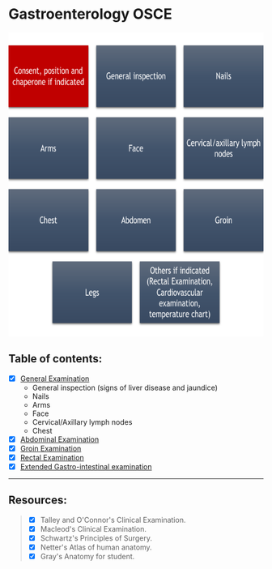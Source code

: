 # Gastroenterology OSCE 

<p align=center> <img src="https://github.com/Scrappers-glitch/Medical-Archive/blob/master/Gastroenterology/OSCE/_assets/overview.png" width=600 height=600 /> </p>

## Table of contents: 
- [x] [General Examination]()
    - General inspection (signs of liver disease and jaundice)
    - Nails
    - Arms
    - Face
    - Cervical/Axillary lymph nodes
    - Chest
- [x] [Abdominal Examination]()
- [x] [Groin Examination](https://scrappers-glitch.github.io/Medical-Archive/Gastroenterology/OSCE/GROIN.html)
- [x] [Rectal Examination]()
- [x] [Extended Gastro-intestinal examination]()
----------------------------------------------------

## Resources:
> - [x] Talley and O'Connor's Clinical Examination.
> - [x] Macleod's Clinical Examination.
> - [x] Schwartz's Principles of Surgery.
> - [x] Netter's Atlas of human anatomy.
> - [x] Gray's Anatomy for student.
